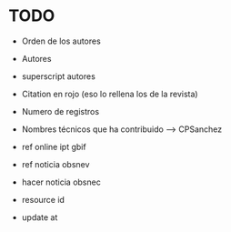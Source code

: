 ##### 
# TODO

* Orden de los autores
* Autores
* superscript autores

* Citation en rojo (eso lo rellena los de la revista)

* Numero de registros 
* Nombres técnicos que ha contribuido --> CPSanchez
* ref online ipt gbif
* ref noticia obsnev
* hacer noticia obsnec
* resource id
* update at
